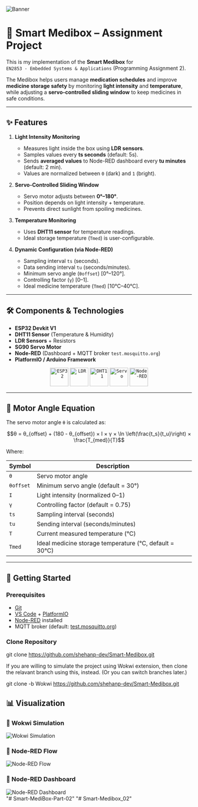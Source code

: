 ![Banner](./images/Imeges/Banner_1.png)

# 💊 Smart Medibox – Assignment Project

This is my implementation of the **Smart Medibox** for  
`EN2853 - Embedded Systems & Applications` (Programming Assignment 2).  

The Medibox helps users manage **medication schedules** and improve **medicine storage safety** by monitoring **light intensity** and **temperature**, while adjusting a **servo-controlled sliding window** to keep medicines in safe conditions.

---

## ✨ Features

1. **Light Intensity Monitoring**
   - Measures light inside the box using **LDR sensors**.  
   - Samples values every **ts seconds** (default: 5s).  
   - Sends **averaged values** to Node-RED dashboard every **tu minutes** (default: 2 min).  
   - Values are normalized between `0` (dark) and `1` (bright).  

2. **Servo-Controlled Sliding Window**
   - Servo motor adjusts between **0°–180°**.  
   - Position depends on light intensity + temperature.  
   - Prevents direct sunlight from spoiling medicines.  

3. **Temperature Monitoring**
   - Uses **DHT11 sensor** for temperature readings.  
   - Ideal storage temperature (`Tmed`) is user-configurable.  

4. **Dynamic Configuration (via Node-RED)**
   - Sampling interval `ts` (seconds).  
   - Data sending interval `tu` (seconds/minutes).  
   - Minimum servo angle (`θoffset`) [0°–120°].  
   - Controlling factor (`γ`) [0–1].  
   - Ideal medicine temperature (`Tmed`) [10°C–40°C].  

---

## 🛠️ Components & Technologies

- **ESP32 Devkit V1**  
- **DHT11 Sensor** (Temperature & Humidity)  
- **LDR Sensors** + Resistors  
- **SG90 Servo Motor**  
- **Node-RED** (Dashboard + MQTT broker `test.mosquitto.org`)  
- **PlatformIO / Arduino Framework**  

<div align="center">
	<code><img width="50" src="./images/icons/esp32.png" alt="ESP32"/></code>
	<code><img width="50" src="./images/icons/ldr.png" alt="LDR"/></code>
	<code><img width="50" src="./images/icons/dht11.png" alt="DHT11"/></code>
	<code><img width="50" src="./images/icons/servo.png" alt="Servo"/></code>
	<code><img width="50" src="./images/icons/node-red.png" alt="Node-RED"/></code>
</div>

---

## 📐 Motor Angle Equation

The servo motor angle `θ` is calculated as:

$$θ = θ_{offset} + (180 - θ_{offset}) × I × γ × \ln \left(\frac{t_s}{t_u}\right) × \frac{T_{med}}{T}$$

Where:  

| Symbol | Description |
|--------|-------------|
| `θ` | Servo motor angle |
| `θoffset` | Minimum servo angle (default = 30°) |
| `I` | Light intensity (normalized 0–1) |
| `γ` | Controlling factor (default = 0.75) |
| `ts` | Sampling interval (seconds) |
| `tu` | Sending interval (seconds/minutes) |
| `T` | Current measured temperature (°C) |
| `Tmed` | Ideal medicine storage temperature (°C, default = 30°C) |

---

## 🚀 Getting Started

### Prerequisites
- [Git](https://git-scm.com/)  
- [VS Code](https://code.visualstudio.com/) + [PlatformIO](https://platformio.org/)  
- [Node-RED](https://nodered.org/) installed  
- MQTT broker (default: [test.mosquitto.org](https://test.mosquitto.org))  

### Clone Repository

git clone https://github.com/shehanp-dev/Smart-Medibox.git

If you are willing to simulate the project using Wokwi extension, then clone the relavant branch using this, instead. (Or you can switch branches later.)

git clone -b Wokwi https://github.com/shehanp-dev/Smart-Medibox.git

## 📊 Visualization  

### 🔹 Wokwi Simulation  
![Wokwi Simulation](Images/Wokwi_Simulation.png)  

### 🔹 Node-RED Flow  
![Node-RED Flow](Images/NodeRED_Flow.png)  

### 🔹 Node-RED Dashboard  
![Node-RED Dashboard](Images/NodeRED_Dashboard.png)  
"# Smart-MediBox-Part-02" 
"# Smart-Medibox_02" 
